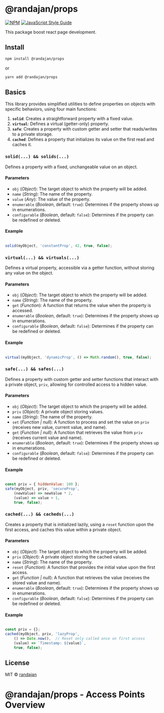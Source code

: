 # @randajan/props

[![NPM](https://img.shields.io/npm/v/@randajan/props.svg)](https://www.npmjs.com/package/@randajan/props) [![JavaScript Style Guide](https://img.shields.io/badge/code_style-standard-brightgreen.svg)](https://standardjs.com)

This package boost react page development.

## Install

```bash
npm install @randajan/props
```

or

```bash
yarn add @randajan/props
```


## Basics
This library provides simplified utilities to define properties on objects with specific behaviors, using four main functions:

1. **`solid`**: Creates a straightforward property with a fixed value.
2. **`virtual`**: Defines a virtual (getter-only) property.
3. **`safe`**: Creates a property with custom getter and setter that reads/writes to a private storage.
4. **`cached`**: Defines a property that initializes its value on the first read and caches it.


### `solid(...) && solids(...)`

Defines a property with a fixed, unchangeable value on an object.

#### Parameters
- `obj` (_Object_): The target object to which the property will be added.
- `name` (_String_): The name of the property.
- `value` (_Any_): The value of the property.
- `enumerable` (_Boolean_, default: `true`): Determines if the property shows up in enumerations.
- `configurable` (_Boolean_, default: `false`): Determines if the property can be redefined or deleted.

#### Example
```js

solid(myObject, 'constantProp', 42, true, false);

```

### `virtual(...) && virtuals(...)`

Defines a virtual property, accessible via a getter function, without storing any value on the object.

#### Parameters
- `obj` (_Object_): The target object to which the property will be added.
- `name` (_String_): The name of the property.
- `get` (_Function_): A function that returns the value when the property is accessed.
- `enumerable` (_Boolean_, default: `true`): Determines if the property shows up in enumerations.
- `configurable` (_Boolean_, default: `false`): Determines if the property can be redefined or deleted.

#### Example
```js

virtual(myObject, 'dynamicProp', () => Math.random(), true, false);

```



### `safe(...) && safes(...)`

Defines a property with custom getter and setter functions that interact with a private object, `priv`, allowing for controlled access to a hidden value.

#### Parameters
- `obj` (_Object_): The target object to which the property will be added.
- `priv` (_Object_): A private object storing values.
- `name` (_String_): The name of the property.
- `set` (_Function | null_): A function to process and set the value on `priv` (receives new value, current value, and name).
- `get` (_Function | null_): A function that retrieves the value from `priv` (receives current value and name).
- `enumerable` (_Boolean_, default: `true`): Determines if the property shows up in enumerations.
- `configurable` (_Boolean_, default: `false`): Determines if the property can be redefined or deleted.

#### Example
```js

const priv = { hiddenValue: 100 };
safe(myObject, priv, 'secureProp', 
    (newValue) => newValue * 2, 
    (value) => value + 1, 
    true, false);

```



### `cached(...) && cacheds(...)`

Creates a property that is initialized lazily, using a `reset` function upon the first access, and caches this value within a private object.

#### Parameters
- `obj` (_Object_): The target object to which the property will be added.
- `priv` (_Object_): A private object storing the cached values.
- `name` (_String_): The name of the property.
- `reset` (_Function_): A function that provides the initial value upon the first access.
- `get` (_Function | null_): A function that retrieves the value (receives the stored value and name).
- `enumerable` (_Boolean_, default: `true`): Determines if the property shows up in enumerations.
- `configurable` (_Boolean_, default: `false`): Determines if the property can be redefined or deleted.

#### Example
```js

const priv = {};
cached(myObject, priv, 'lazyProp', 
    () => Date.now(),  // Reset only called once on first access
    (value) => `Timestamp: ${value}`, 
    true, false);

```



## License

MIT © [randajan](https://github.com/randajan)


# @randajan/props - Access Points Overview
